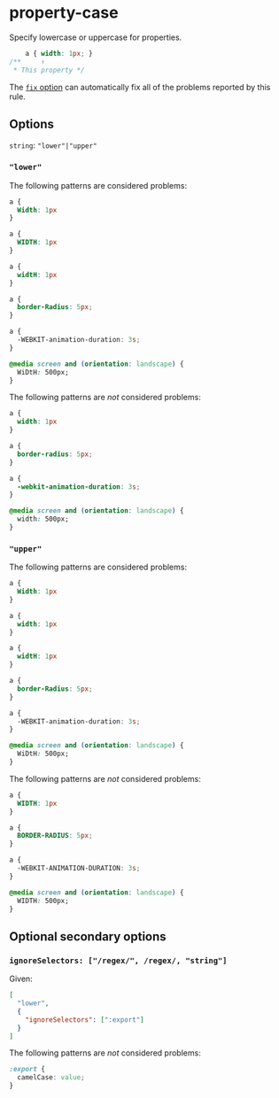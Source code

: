 # property-case

Specify lowercase or uppercase for properties.

<!-- prettier-ignore -->
```css
    a { width: 1px; }
/**     ↑
 * This property */
```

The [`fix` option](https://github.com/stylelint/stylelint/tree/14.16.1/docs/user-guide/usage/options.md#fix) can automatically fix all of the problems reported by this rule.

## Options

`string`: `"lower"|"upper"`

### `"lower"`

The following patterns are considered problems:

<!-- prettier-ignore -->
```css
a {
  Width: 1px
}
```

<!-- prettier-ignore -->
```css
a {
  WIDTH: 1px
}
```

<!-- prettier-ignore -->
```css
a {
  widtH: 1px
}
```

<!-- prettier-ignore -->
```css
a {
  border-Radius: 5px;
}
```

<!-- prettier-ignore -->
```css
a {
  -WEBKIT-animation-duration: 3s;
}
```

<!-- prettier-ignore -->
```css
@media screen and (orientation: landscape) {
  WiDtH: 500px;
}
```

The following patterns are _not_ considered problems:

<!-- prettier-ignore -->
```css
a {
  width: 1px
}
```

<!-- prettier-ignore -->
```css
a {
  border-radius: 5px;
}
```

<!-- prettier-ignore -->
```css
a {
  -webkit-animation-duration: 3s;
}
```

<!-- prettier-ignore -->
```css
@media screen and (orientation: landscape) {
  width: 500px;
}
```

### `"upper"`

The following patterns are considered problems:

<!-- prettier-ignore -->
```css
a {
  Width: 1px
}
```

<!-- prettier-ignore -->
```css
a {
  width: 1px
}
```

<!-- prettier-ignore -->
```css
a {
  widtH: 1px
}
```

<!-- prettier-ignore -->
```css
a {
  border-Radius: 5px;
}
```

<!-- prettier-ignore -->
```css
a {
  -WEBKIT-animation-duration: 3s;
}
```

<!-- prettier-ignore -->
```css
@media screen and (orientation: landscape) {
  WiDtH: 500px;
}
```

The following patterns are _not_ considered problems:

<!-- prettier-ignore -->
```css
a {
  WIDTH: 1px
}
```

<!-- prettier-ignore -->
```css
a {
  BORDER-RADIUS: 5px;
}
```

<!-- prettier-ignore -->
```css
a {
  -WEBKIT-ANIMATION-DURATION: 3s;
}
```

<!-- prettier-ignore -->
```css
@media screen and (orientation: landscape) {
  WIDTH: 500px;
}
```

## Optional secondary options

### `ignoreSelectors: ["/regex/", /regex/, "string"]`

Given:

```json
[
  "lower",
  {
    "ignoreSelectors": [":export"]
  }
]
```

The following patterns are _not_ considered problems:

<!-- prettier-ignore -->
```css
:export {
  camelCase: value;
}
```
